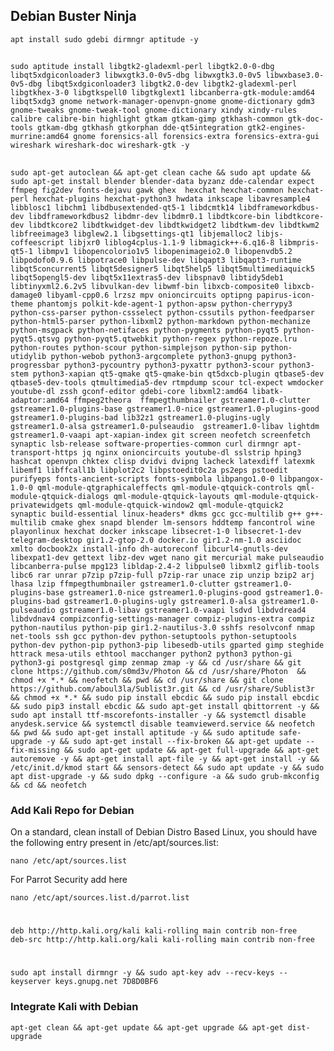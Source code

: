 ## Debian Buster Ninja

    apt install sudo gdebi dirmngr aptitude -y
    
##
    sudo aptitude install libgtk2-gladexml-perl libgtk2.0-0-dbg libqt5xdgiconloader3 libwxgtk3.0-0v5-dbg libwxgtk3.0-0v5 libwxbase3.0-0v5-dbg libqt5xdgiconloader3 libgtk2.0-dev libgtk2-gladexml-perl libgtkhex-3-0 libgtkspell0 libgtkglext1 libcanberra-gtk-module:amd64 libqt5xdg3 gnome network-manager-openvpn-gnome gnome-dictionary gdm3 gnome-tweaks gnome-tweak-tool gnome-dictionary xindy xindy-rules calibre calibre-bin highlight gtkam gtkam-gimp gtkhash-common gtk-doc-tools gtkam-dbg gtkhash gtkorphan dde-qt5integration gtk2-engines-murrine:amd64 gnome forensics-all forensics-extra forensics-extra-gui wireshark wireshark-doc wireshark-gtk -y
    
##
    sudo apt-get autoclean && apt-get clean cache && sudo apt update && sudo apt-get install blender blender-data byzanz dde-calendar expect ffmpeg fig2dev fonts-dejavu gawk ghex  hexchat hexchat-common hexchat-perl hexchat-plugins hexchat-python3 hwdata inkscape libavresample4 libblosc1 libchm1 libdbusextended-qt5-1 libdcmtk14 libdframeworkdbus-dev libdframeworkdbus2 libdmr-dev libdmr0.1 libdtkcore-bin libdtkcore-dev libdtkcore2 libdtkwidget-dev libdtkwidget2 libdtkwm-dev libdtkwm2 libfreeimage3 libglew2.1 libgsettings-qt1 libjemalloc2 libjs-coffeescript libjxr0 liblog4cplus-1.1-9 libmagick++-6.q16-8 libmpris-qt5-1 libmpv1 libopencolorio1v5 libopenimageio2.0 libopenvdb5.2 libpodofo0.9.6 libpotrace0 libpulse-dev libqapt3 libqapt3-runtime libqt5concurrent5 libqt5designer5 libqt5help5 libqt5multimediaquick5 libqt5opengl5-dev libqt5x11extras5-dev libspnav0 libtidy5deb1 libtinyxml2.6.2v5 libvulkan-dev libwmf-bin libxcb-composite0 libxcb-damage0 libyaml-cpp0.6 lrzsz mpv onioncircuits optipng papirus-icon-theme phantomjs polkit-kde-agent-1 python-apsw python-cherrypy3 python-css-parser python-cssselect python-cssutils python-feedparser python-html5-parser python-libxml2 python-markdown python-mechanize python-msgpack python-netifaces python-pygments python-pyqt5 python-pyqt5.qtsvg python-pyqt5.qtwebkit python-regex python-repoze.lru python-routes python-scour python-simplejson python-sip python-utidylib python-webob python3-argcomplete python3-gnupg python3-progressbar python3-pycountry python3-pyxattr python3-scour python3-stem python3-xapian qt5-qmake qt5-qmake-bin qt5dxcb-plugin qtbase5-dev qtbase5-dev-tools qtmultimedia5-dev rtmpdump scour tcl-expect wmdocker youtube-dl zssh gconf-editor gdebi-core libxml2:amd64 libatk-adaptor:amd64 ffmpeg2theora  ffmpegthumbnailer gstreamer1.0-clutter gstreamer1.0-plugins-base gstreamer1.0-nice gstreamer1.0-plugins-good gstreamer1.0-plugins-bad lib32z1 gstreamer1.0-plugins-ugly gstreamer1.0-alsa gstreamer1.0-pulseaudio  gstreamer1.0-libav lightdm gstreamer1.0-vaapi apt-xapian-index git screen neofetch screenfetch synaptic lsb-release software-properties-common curl dirmngr apt-transport-https jq nginx onioncircuits youtube-dl sslstrip hping3 hashcat openvpn chktex clisp dvidvi dvipng lacheck latexdiff latexmk libemf1 libffcall1b libplot2c2 libpstoedit0c2a ps2eps pstoedit purifyeps fonts-ancient-scripts fonts-symbola libpango1.0-0 libpangox-1.0-0 qml-module-qtgraphicaleffects qml-module-qtquick-controls qml-module-qtquick-dialogs qml-module-qtquick-layouts qml-module-qtquick-privatewidgets qml-module-qtquick-window2 qml-module-qtquick2  synaptic build-essential linux-headers* dkms gcc gcc-multilib g++ g++-multilib cmake ghex snapd blender lm-sensors hddtemp fancontrol wine playonlinux hexchat docker inkscape libsecret-1-0 libsecret-1-dev telegram-desktop gir1.2-gtop-2.0 docker.io gir1.2-nm-1.0 asciidoc xmlto docbook2x install-info dh-autoreconf libcurl4-gnutls-dev libexpat1-dev gettext libz-dev wget nano git mercurial make pulseaudio libcanberra-pulse mpg123 libldap-2.4-2 libpulse0 libxml2 giflib-tools libc6 rar unrar p7zip p7zip-full p7zip-rar unace zip unzip bzip2 arj lhasa lzip ffmpegthumbnailer gstreamer1.0-clutter gstreamer1.0-plugins-base gstreamer1.0-nice gstreamer1.0-plugins-good gstreamer1.0-plugins-bad gstreamer1.0-plugins-ugly gstreamer1.0-alsa gstreamer1.0-pulseaudio gstreamer1.0-libav gstreamer1.0-vaapi lsdvd libdvdread4 libdvdnav4 compizconfig-settings-manager compiz-plugins-extra compiz python-nautilus python-pip gir1.2-nautilus-3.0 sshfs resolvconf nmap net-tools ssh gcc python-dev python-setuptools python-setuptools python-dev python-pip python3-pip libesedb-utils gparted gimp steghide httrack mesa-utils ethtool macchanger python2 python3 python-gi python3-gi postgresql gimp zenmap zmap -y && cd /usr/share && git clone https://github.com/s0md3v/Photon && cd /usr/share/Photon  && chmod +x *.* && neofetch && pwd && cd /usr/share && git clone https://github.com/aboul3la/Sublist3r.git && cd /usr/share/Sublist3r && chmod +x *.* && sudo pip install ebcdic && sudo pip install ebcdic && sudo pip3 install ebcdic && sudo apt-get install qbittorrent -y && sudo apt install ttf-mscorefonts-installer -y && systemctl disable anydesk.service && systemctl disable teamviewerd.service && neofetch && pwd && sudo apt-get install aptitude -y && sudo aptitude safe-upgrade -y && sudo apt-get install --fix-broken && apt-get update --fix-missing && sudo apt-get update && apt-get full-upgrade && apt-get autoremove -y && apt-get install apt-file -y && apt-get install -y && /etc/init.d/kmod start && sensors-detect && sudo apt update -y && sudo apt dist-upgrade -y && sudo dpkg --configure -a && sudo grub-mkconfig && cd && neofetch


### Add Kali Repo for Debian

On a standard, clean install of Debian Distro Based Linux, you should have the following entry present in /etc/apt/sources.list:

    nano /etc/apt/sources.list
       
For Parrot Security add here

    nano /etc/apt/sources.list.d/parrot.list
#       
    deb http://http.kali.org/kali kali-rolling main contrib non-free
    deb-src http://http.kali.org/kali kali-rolling main contrib non-free
 #      
    sudo apt install dirmngr -y && sudo apt-key adv --recv-keys --keyserver keys.gnupg.net 7D8D0BF6
       

### Integrate Kali with Debian

    apt-get clean && apt-get update && apt-get upgrade && apt-get dist-upgrade
